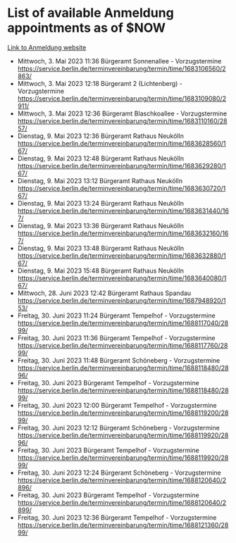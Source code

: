 # List of available Anmeldung appointments as of $NOW
[Link to Anmeldung website](https://service.berlin.de/terminvereinbarung/termin/tag.php?termin=1&anliegen[]=120686&dienstleisterlist=122210,122217,327316,122219,327312,122227,327314,122231,327346,122243,327348,122254,122252,329742,122260,329745,122262,329748,122271,327278,122273,327274,122277,327276,330436,122280,327294,122282,327290,122284,327292,122291,327270,122285,327266,122286,327264,122296,327268,150230,329760,122297,327286,122294,327284,122312,329763,122314,329775,122304,327330,122311,327334,122309,327332,317869,122281,327352,122279,329772,122283,122276,327324,122274,327326,122267,329766,122246,327318,122251,327320,122257,327322,122208,327298,122226,327300&herkunft=http%3A%2F%2Fservice.berlin.de%2Fdienstleistung%2F120686%2F)
- Mittwoch, 3. Mai 2023 11:36 Bürgeramt Sonnenallee - Vorzugstermine https://service.berlin.de/terminvereinbarung/termin/time/1683106560/2863/
- Mittwoch, 3. Mai 2023 12:18 Bürgeramt 2 (Lichtenberg) - Vorzugstermine https://service.berlin.de/terminvereinbarung/termin/time/1683109080/2911/
- Mittwoch, 3. Mai 2023 12:36 Bürgeramt Blaschkoallee - Vorzugstermine https://service.berlin.de/terminvereinbarung/termin/time/1683110160/2857/
- Dienstag, 9. Mai 2023 12:36 Bürgeramt Rathaus Neukölln https://service.berlin.de/terminvereinbarung/termin/time/1683628560/167/
- Dienstag, 9. Mai 2023 12:48 Bürgeramt Rathaus Neukölln https://service.berlin.de/terminvereinbarung/termin/time/1683629280/167/
- Dienstag, 9. Mai 2023 13:12 Bürgeramt Rathaus Neukölln https://service.berlin.de/terminvereinbarung/termin/time/1683630720/167/
- Dienstag, 9. Mai 2023 13:24 Bürgeramt Rathaus Neukölln https://service.berlin.de/terminvereinbarung/termin/time/1683631440/167/
- Dienstag, 9. Mai 2023 13:36 Bürgeramt Rathaus Neukölln https://service.berlin.de/terminvereinbarung/termin/time/1683632160/167/
- Dienstag, 9. Mai 2023 13:48 Bürgeramt Rathaus Neukölln https://service.berlin.de/terminvereinbarung/termin/time/1683632880/167/
- Dienstag, 9. Mai 2023 15:48 Bürgeramt Rathaus Neukölln https://service.berlin.de/terminvereinbarung/termin/time/1683640080/167/
- Mittwoch, 28. Juni 2023 12:42 Bürgeramt Rathaus Spandau https://service.berlin.de/terminvereinbarung/termin/time/1687948920/153/
- Freitag, 30. Juni 2023 11:24 Bürgeramt Tempelhof - Vorzugstermine https://service.berlin.de/terminvereinbarung/termin/time/1688117040/2899/
- Freitag, 30. Juni 2023 11:36 Bürgeramt Tempelhof - Vorzugstermine https://service.berlin.de/terminvereinbarung/termin/time/1688117760/2899/
- Freitag, 30. Juni 2023 11:48 Bürgeramt Schöneberg - Vorzugstermine https://service.berlin.de/terminvereinbarung/termin/time/1688118480/2896/
- Freitag, 30. Juni 2023  Bürgeramt Tempelhof - Vorzugstermine https://service.berlin.de/terminvereinbarung/termin/time/1688118480/2899/
- Freitag, 30. Juni 2023 12:00 Bürgeramt Tempelhof - Vorzugstermine https://service.berlin.de/terminvereinbarung/termin/time/1688119200/2899/
- Freitag, 30. Juni 2023 12:12 Bürgeramt Schöneberg - Vorzugstermine https://service.berlin.de/terminvereinbarung/termin/time/1688119920/2896/
- Freitag, 30. Juni 2023  Bürgeramt Tempelhof - Vorzugstermine https://service.berlin.de/terminvereinbarung/termin/time/1688119920/2899/
- Freitag, 30. Juni 2023 12:24 Bürgeramt Schöneberg - Vorzugstermine https://service.berlin.de/terminvereinbarung/termin/time/1688120640/2896/
- Freitag, 30. Juni 2023  Bürgeramt Tempelhof - Vorzugstermine https://service.berlin.de/terminvereinbarung/termin/time/1688120640/2899/
- Freitag, 30. Juni 2023 12:36 Bürgeramt Tempelhof - Vorzugstermine https://service.berlin.de/terminvereinbarung/termin/time/1688121360/2899/
